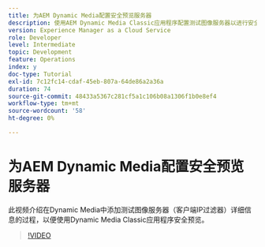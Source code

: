 ```yaml
---
title: 为AEM Dynamic Media配置安全预览服务器
description: 使用AEM Dynamic Media Classic应用程序配置测试图像服务器以进行安全预览。
version: Experience Manager as a Cloud Service
role: Developer
level: Intermediate
topic: Development
feature: Operations
index: y
doc-type: Tutorial
exl-id: 7c12fc14-cdaf-45eb-807a-64de86a2a36a
duration: 74
source-git-commit: 48433a5367c281cf5a1c106b08a1306f1b0e8ef4
workflow-type: tm+mt
source-wordcount: '58'
ht-degree: 0%

---
```


# 为AEM Dynamic Media配置安全预览服务器

此视频介绍在Dynamic Media中添加测试图像服务器（客户端IP过滤器）详细信息的过程，以便使用Dynamic Media Classic应用程序安全预览。

>[!VIDEO](https://video.tv.adobe.com/v/3418274?quality=12&learn=on&captions=chi_hans)
